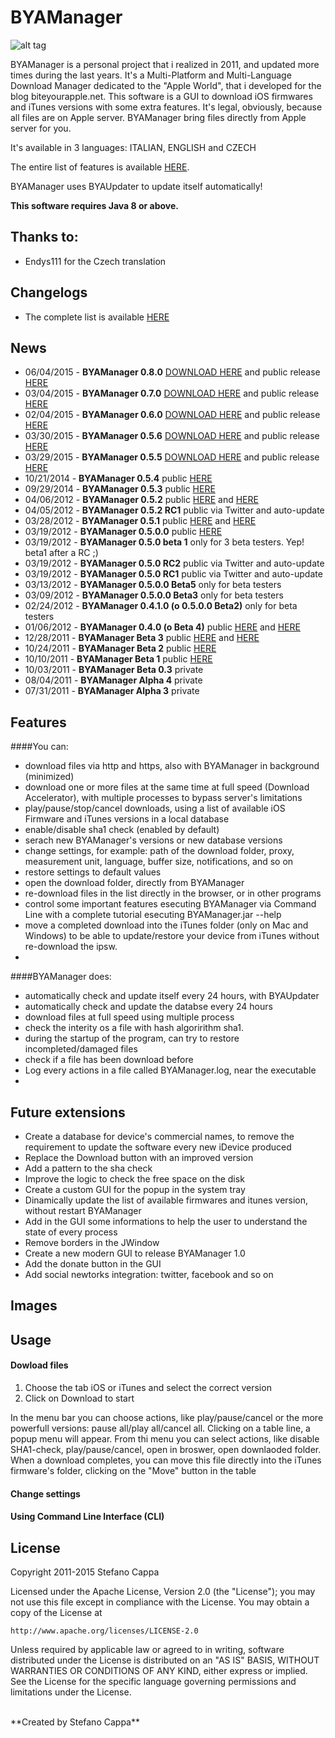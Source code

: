 # BYAManager

![alt tag](http://www.stefanocappa.it/publicfiles/Github_repositories_images/BYAManager/0-header.jpg)


BYAManager is a personal project that i realized in 2011, and updated more times during the last years. It's a Multi-Platform and Multi-Language Download Manager dedicated to the "Apple World", that i developed for the blog biteyourapple.net.
This software is a GUI to download iOS firmwares and iTunes versions with some extra features. 
It's legal, obviously, because all files are on Apple server. BYAManager bring files directly from Apple server for you.

It's available in 3 languages: ITALIAN, ENGLISH and CZECH

The entire list of features is available [HERE](https://github.com/Ks89/BYAManager#features).

BYAManager uses BYAUpdater to update itself automatically!

**This software requires Java 8 or above.**


## Thanks to:
* Endys111 for the Czech translation


## Changelogs
* The complete list is available [HERE](https://github.com/Ks89/BYAManager/blob/master/README-CHANGELOGS.md)


## News
- 06/04/2015 - **BYAManager 0.8.0** [DOWNLOAD HERE](https://github.com/Ks89/BYAManager/releases/tag/v0.8.0) and public release [HERE](http://ks89-jailbreak.blogspot.it/2015/04/byamanager-080.html)
- 03/04/2015 - **BYAManager 0.7.0** [DOWNLOAD HERE](https://github.com/Ks89/BYAManager/releases/tag/v0.7.0) and public release [HERE](http://ks89-jailbreak.blogspot.it/2015/04/byamanager-070.html)
- 02/04/2015 - **BYAManager 0.6.0** [DOWNLOAD HERE](https://github.com/Ks89/BYAManager/releases/tag/v0.6.0) and public release [HERE](http://ks89-jailbreak.blogspot.it/2015/04/bya-manager-060.html)
- 03/30/2015 - **BYAManager 0.5.6** [DOWNLOAD HERE](https://github.com/Ks89/BYAManager/releases/tag/v0.5.6) and public release [HERE](http://ks89-jailbreak.blogspot.it/2015/03/byamanager-056.html) 
- 03/29/2015 - **BYAManager 0.5.5** [DOWNLOAD HERE](https://github.com/Ks89/BYAManager/releases/tag/v0.5.5) and public release [HERE](http://ks89-jailbreak.blogspot.it/2015/03/changelog-0.html)
- 10/21/2014 - **BYAManager 0.5.4** public [HERE](http://ks89-jailbreak.blogspot.it/2014/10/changelog-0.html)
- 09/29/2014 - **BYAManager 0.5.3** public [HERE](http://ks89-jailbreak.blogspot.it/2014/09/byamanager-053.html)  
- 04/06/2012 - **BYAManager 0.5.2** public [HERE](http://www.biteyourapple.net/2012/05/12/esclusiva-bya-bya-manager-0-5-2/#more-43579) and [HERE](http://ks89-jailbreak.blogspot.it/2012/04/anteprima-byamanager-052.html)
- 04/05/2012 - **BYAManager 0.5.2 RC1** public via Twitter and auto-update
- 03/28/2012 - **BYAManager 0.5.1** public [HERE](http://www.biteyourapple.net/2012/04/06/esclusiva-bya-bya-manager-0-5-1/#more-43275) and [HERE](http://ks89-jailbreak.blogspot.it/2012/03/anteprima-byamanager-051.html)
- 03/19/2012 - **BYAManager 0.5.0.0** public [HERE](http://ks89-jailbreak.blogspot.it/2012/01/anteprima-byamanager-050.html)
- 03/19/2012 - **BYAManager 0.5.0 beta 1** only for 3 beta testers. Yep! beta1 after a RC ;)
- 03/19/2012 - **BYAManager 0.5.0 RC2** public via Twitter and auto-update
- 03/19/2012 - **BYAManager 0.5.0 RC1** public via Twitter and auto-update
- 03/13/2012 - **BYAManager 0.5.0.0 Beta5** only for beta testers
- 03/09/2012 - **BYAManager 0.5.0.0 Beta3** only for beta testers 
- 02/24/2012 - **BYAManager 0.4.1.0 (o 0.5.0.0 Beta2)** only for beta testers
- 01/06/2012 - **BYAManager 0.4.0 (o Beta 4)** public [HERE](http://www.biteyourapple.net/2012/01/06/esclusiva-bya-biteyourapple-manager-0-4-0/) and [HERE](http://ks89-jailbreak.blogspot.it/2012/01/anteprima-byamanager-beta4.html)
- 12/28/2011 - **BYAManager Beta 3** public [HERE](http://www.biteyourapple.net/2011/12/28/esclusiva-bya-biteyourapple-manager-beta-3/) and [HERE](http://ks89-jailbreak.blogspot.it/2011/10/bya-manager-beta3-preview.html)
- 10/24/2011 - **BYAManager Beta 2** public [HERE](http://ks89-jailbreak.blogspot.it/2011/10/bya-manager-beta2.html) 
- 10/10/2011 - **BYAManager Beta 1** public [HERE](http://ks89-jailbreak.blogspot.it/2011/10/bya-manager-beta1.html)
- 10/03/2011 - **BYAManager Beta 0.3** private
- 08/04/2011 - **BYAManager Alpha 4** private
- 07/31/2011 - **BYAManager Alpha 3** private

## Features

####You can:
* download files via http and https, also with BYAManager in background (minimized)
* download one or more files at the same time at full speed (Download Accelerator), with multiple processes to bypass server's limitations
* play/pause/stop/cancel downloads, using a list of available iOS Firmware and iTunes versions in a local database
* enable/disable sha1 check (enabled by default)
* serach new BYAManager's versions or new database versions
* change settings, for example: path of the download folder, proxy, measurement unit, language, buffer size, notifications, and so on
* restore settings to default values
* open the download folder, directly from BYAManager
* re-download files in the list directly in the browser, or in other programs
* control some important features esecuting BYAManager via Command Line with a complete tutorial esecuting BYAManager.jar --help
* move a completed download into the iTunes folder (only on Mac and Windows) to be able to update/restore your device from iTunes without re-download the ipsw.
*

####BYAManager does:
* automatically check and update itself every 24 hours, with BYAUpdater
* automatically check and update the databse every 24 hours
* download files at full speed using multiple process
* check the interity os a file with hash algoririthm sha1.
* during the startup of the program, can try to restore incompleted/damaged files
* check if a file has been download before
* Log every actions in a file called BYAManager.log, near the executable
* 


## Future extensions
* Create a database for device's commercial names, to remove the requirement to update the software every new iDevice produced
* Replace the Download button with an improved version
* Add a pattern to the sha check 
* Improve the logic to check the free space on the disk
* Create a custom GUI for the popup in the system tray
* Dinamically update the list of available firmwares and itunes version, without restart BYAManager
* Add in the GUI some informations to help the user to understand the state of every process
* Remove borders in the JWindow
* Create a new modern GUI to release BYAManager 1.0
* Add the donate button in the GUI
* Add social newtorks integration: twitter, facebook and so on


## Images



## Usage

#### Dowload files
1. Choose the tab iOS or iTunes and select the correct version
3. Click on Download to start

In the menu bar you can choose actions, like play/pause/cancel or the more powerfull versions: pause all/play all/cancel all.
Clicking on a table line, a popup menu will appear. From thi menu you can select actions, like disable SHA1-check, play/pause/cancel, open in broswer, open downlaoded folder.
When a download completes, you can move this file directly into the iTunes firmware's folder, clicking on the "Move" button in the table

#### Change settings

#### Using Command Line Interface (CLI)





## License

Copyright 2011-2015 Stefano Cappa

Licensed under the Apache License, Version 2.0 (the "License");
you may not use this file except in compliance with the License.
You may obtain a copy of the License at

    http://www.apache.org/licenses/LICENSE-2.0

Unless required by applicable law or agreed to in writing, software
distributed under the License is distributed on an "AS IS" BASIS,
WITHOUT WARRANTIES OR CONDITIONS OF ANY KIND, either express or implied.
See the License for the specific language governing permissions and
limitations under the License.

<br/>
**Created by Stefano Cappa**
